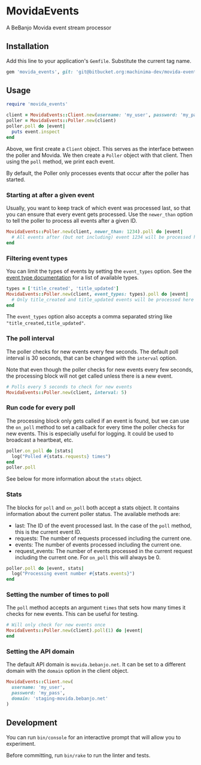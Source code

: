 # MovidaEvents

A BeBanjo Movida event stream processor

## Installation

Add this line to your application's `Gemfile`. Substitute the current tag name.

```ruby
gem 'movida_events', git: 'git@bitbucket.org:machinima-dev/movida-events.git', tag: 'v0.1.0'
```

## Usage

```ruby
require 'movida_events'

client = MovidaEvents::Client.new(username: 'my_user', password: 'my_pass')
poller = MovidaEvents::Poller.new(client)
poller.poll do |event|
  puts event.inspect
end
```

Above, we first create a `Client` object. This serves as the interface between
the poller and Movida. We then create a `Poller` object with that client. Then
using the `poll` method, we print each event.

By default, the Poller only processes events that occur after the poller has
started.

### Starting at after a given event

Usually, you want to keep track of which event was processed last, so that you
can ensure that every event gets processed. Use the `newer_than` option to tell
the poller to process all events after a given ID.

```ruby
MovidaEvents::Poller.new(client, newer_than: 1234).poll do |event|
  # All events after (but not including) event 1234 will be processed here
end
```

### Filtering event types

You can limit the types of events by setting the `event_types` option. See
the [event type documentation][event-types] for a list of available types.

```ruby
types = ['title_created', 'title_updated']
MovidaEvents::Poller.new(client, event_types: types).poll do |event|
  # Only title_created and title_updated events will be processed here
end
```

The `event_types` option also accepts a comma separated string like
`"title_created,title_updated"`.

[event-types]: https://github.com/bebanjo/almodovar/wiki/Movida-Events-Feed#event-type-event-type

### The poll interval

The poller checks for new events every few seconds. The default poll interval is
30 seconds, that can be changed with the `interval` option.

Note that even though the poller checks for new events every few seconds, the
processing block will not get called unless there is a new event.

```ruby
# Polls every 5 seconds to check for new events
MovidaEvents::Poller.new(client, interval: 5)
```

### Run code for every poll

The processing block only gets called if an event is found, but we can use the
`on_poll` method to set a callback for every time the poller checks for new
events. This is especially useful for logging. It could be used to broadcast a
heartbeat, etc.


```ruby
poller.on_poll do |stats|
  log("Polled #{stats.requests} times")
end
poller.poll
```

See below for more information about the `stats` object.

### Stats

The blocks for `poll` and `on_poll` both accept a stats object. It contains
information about the current poller status. The available methods are:

- last: The ID of the event processed last. In the case of the `poll` method,
  this is the current event ID.
- requests: The number of requests processed including the current one.
- events: The number of events processed including the current one.
- request\_events: The number of events processed in the current request
  including the current one. For `on_poll` this will always be 0.

```ruby
poller.poll do |event, stats|
  log("Processing event number #{stats.events}")
end
```

### Setting the number of times to poll

The `poll` method accepts an argument `times` that sets how many times it checks
for new events. This can be useful for testing.

```ruby
# Will only check for new events once
MovidaEvents::Poller.new(client).poll(1) do |event|
end
```

### Setting the API domain

The default API domain is `movida.bebanjo.net`. It can be set to a different
domain with the `domain` option in the client object.

```ruby
MovidaEvents::Client.new(
  username: 'my_user',
  password: 'my_pass',
  domain: 'staging-movida.bebanjo.net'
)
```

## Development

You can run `bin/console` for an interactive prompt that will allow you to
experiment.

Before committing, run `bin/rake` to run the linter and tests.
